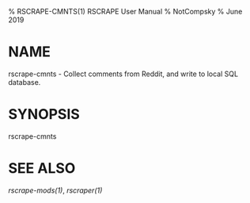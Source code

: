 % RSCRAPE-CMNTS(1) RSCRAPE User Manual
% NotCompsky
% June 2019

# NAME

rscrape-cmnts - Collect comments from Reddit, and write to local SQL database.

# SYNOPSIS
rscrape-cmnts

# SEE ALSO

*rscrape-mods(1)*, *rscraper(1)*
